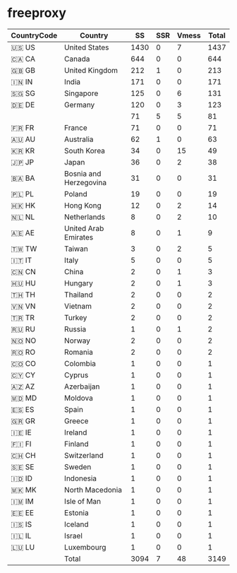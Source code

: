 # freeproxy

|CountryCode|Country|SS|SSR|Vmess|Total|
|  ----  | ----  |  ----  | ----  |  ----  | ----  |
|🇺🇸 US|United States|1430|0|7|1437|
|🇨🇦 CA|Canada|644|0|0|644|
|🇬🇧 GB|United Kingdom|212|1|0|213|
|🇮🇳 IN|India|171|0|0|171|
|🇸🇬 SG|Singapore|125|0|6|131|
|🇩🇪 DE|Germany|120|0|3|123|
| ||71|5|5|81|
|🇫🇷 FR|France|71|0|0|71|
|🇦🇺 AU|Australia|62|1|0|63|
|🇰🇷 KR|South Korea|34|0|15|49|
|🇯🇵 JP|Japan|36|0|2|38|
|🇧🇦 BA|Bosnia and Herzegovina|31|0|0|31|
|🇵🇱 PL|Poland|19|0|0|19|
|🇭🇰 HK|Hong Kong|12|0|2|14|
|🇳🇱 NL|Netherlands|8|0|2|10|
|🇦🇪 AE|United Arab Emirates|8|0|1|9|
|🇹🇼 TW|Taiwan|3|0|2|5|
|🇮🇹 IT|Italy|5|0|0|5|
|🇨🇳 CN|China|2|0|1|3|
|🇭🇺 HU|Hungary|2|0|1|3|
|🇹🇭 TH|Thailand|2|0|0|2|
|🇻🇳 VN|Vietnam|2|0|0|2|
|🇹🇷 TR|Turkey|2|0|0|2|
|🇷🇺 RU|Russia|1|0|1|2|
|🇳🇴 NO|Norway|2|0|0|2|
|🇷🇴 RO|Romania|2|0|0|2|
|🇨🇴 CO|Colombia|1|0|0|1|
|🇨🇾 CY|Cyprus|1|0|0|1|
|🇦🇿 AZ|Azerbaijan|1|0|0|1|
|🇲🇩 MD|Moldova|1|0|0|1|
|🇪🇸 ES|Spain|1|0|0|1|
|🇬🇷 GR|Greece|1|0|0|1|
|🇮🇪 IE|Ireland|1|0|0|1|
|🇫🇮 FI|Finland|1|0|0|1|
|🇨🇭 CH|Switzerland|1|0|0|1|
|🇸🇪 SE|Sweden|1|0|0|1|
|🇮🇩 ID|Indonesia|1|0|0|1|
|🇲🇰 MK|North Macedonia|1|0|0|1|
|🇮🇲 IM|Isle of Man|1|0|0|1|
|🇪🇪 EE|Estonia|1|0|0|1|
|🇮🇸 IS|Iceland|1|0|0|1|
|🇮🇱 IL|Israel|1|0|0|1|
|🇱🇺 LU|Luxembourg|1|0|0|1|
||Total|3094|7|48|3149|
